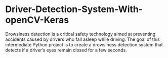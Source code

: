 # Driver-Detection-System-With-openCV-Keras
Drowsiness detection is a critical safety technology aimed at preventing accidents caused by drivers who fall asleep while driving. The goal of this intermediate Python project is to create a drowsiness detection system that detects if a driver’s eyes remain closed for a few seconds. 
